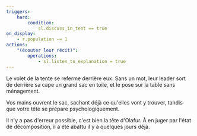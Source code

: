 ```yaml
---
triggers:
    hard:
        condition:
            sl.discuss_in_tent == true
on_display:
    - r.population -= 1
actions:
    "(écouter leur récit)":
        operations:
            - sl.listen_to_explanation = true
---
```


Le volet de la tente se referme derrière eux. Sans un mot, leur leader sort de derrière sa cape un grand sac en toile, et le pose sur la table sans ménagement.

Vos mains ouvrent le sac, sachant déjà ce qu'elles vont y trouver, tandis que votre tête se prépare psychologiquement.

Il n'y a pas d'erreur possible, c'est bien la tête d'Olafur. À en juger par l'état de décomposition, il a été abattu il y a quelques jours déjà.
